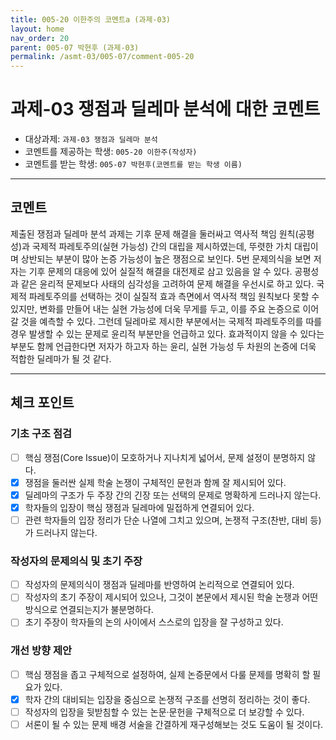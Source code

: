 ```yaml
---
title: 005-20 이한주의 코멘트a (과제-03) 
layout: home
nav_order: 20
parent: 005-07 박현후 (과제-03)
permalink: /asmt-03/005-07/comment-005-20
---
```


# 과제-03 쟁점과 딜레마 분석에 대한 코멘트

- 대상과제: `과제-03 쟁점과 딜레마 분석`
- 코멘트를 제공하는 학생: `005-20 이한주(작성자)` 
- 코멘트를 받는 학생: `005-07 박현후(코멘트를 받는 학생 이름)` 

---

## 코멘트

제출된 쟁점과 딜레마 분석 과제는 기후 문제 해결을 둘러싸고 역사적 책임 원칙(공평성)과 국제적 파레토주의(실현 가능성) 간의 대립을 제시하였는데, 뚜렷한 가치 대립이며 상반되는 부분이 많아 논증 가능성이 높은 쟁점으로 보인다. 5번 문제의식을 보면 저자는 기후 문제의 대응에 있어 실질적 해결을 대전제로 삼고 있음을 알 수 있다. 공평성과 같은 윤리적 문제보다 사태의 심각성을 고려하여 문제 해결을 우선시로 하고 있다. 국제적 파레토주의를 선택하는 것이 실질적 효과 측면에서 역사적 책임 원칙보다 못할 수 있지만, 변화를 만들어 내는 실현 가능성에 더욱 무게를 두고, 이를 주요 논증으로 이어갈 것을 예측할 수 있다. 그런데 딜레마로 제시한 부분에서는 국제적 파레토주의를 따를 경우 발생할 수 있는 문제로 윤리적 부분만을 언급하고 있다. 효과적이지 않을 수 있다는 부분도 함께 언급한다면 저자가 하고자 하는 윤리, 실현 가능성 두 차원의 논증에 더욱 적합한 딜레마가 될 것 같다.

---

## 체크 포인트

### **기초 구조 점검**
- [ ] 핵심 쟁점(Core Issue)이 모호하거나 지나치게 넓어서, 문제 설정이 분명하지 않다.
- [x] 쟁점을 둘러싼 실제 학술 논쟁이 구체적인 문헌과 함께 잘 제시되어 있다.
- [x] 딜레마의 구조가 두 주장 간의 긴장 또는 선택의 문제로 명확하게 드러나지 않는다.
- [x] 학자들의 입장이 핵심 쟁점과 딜레마에 밀접하게 연결되어 있다.
- [ ] 관련 학자들의 입장 정리가 단순 나열에 그치고 있으며, 논쟁적 구조(찬반, 대비 등)가 드러나지 않는다.

### **작성자의 문제의식 및 초기 주장**
- [ ] 작성자의 문제의식이 쟁점과 딜레마를 반영하여 논리적으로 연결되어 있다.
- [ ] 작성자의 초기 주장이 제시되어 있으나, 그것이 본문에서 제시된 학술 논쟁과 어떤 방식으로 연결되는지가 불분명하다.
- [ ] 초기 주장이 학자들의 논의 사이에서 스스로의 입장을 잘 구성하고 있다.

### **개선 방향 제안**
- [ ] 핵심 쟁점을 좁고 구체적으로 설정하여, 실제 논증문에서 다룰 문제를 명확히 할 필요가 있다.
- [x] 학자 간의 대비되는 입장을 중심으로 논쟁적 구조를 선명히 정리하는 것이 좋다.
- [ ] 작성자의 입장을 뒷받침할 수 있는 논문·문헌을 구체적으로 더 보강할 수 있다.
- [ ] 서론이 될 수 있는 문제 배경 서술을 간결하게 재구성해보는 것도 도움이 될 것이다.
